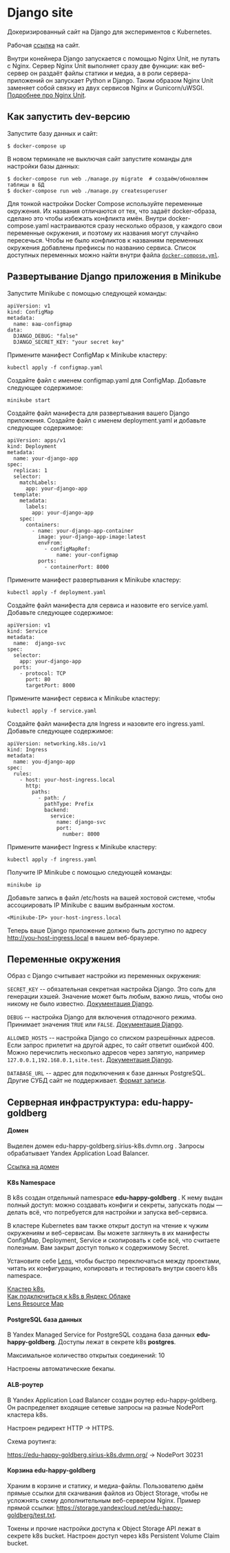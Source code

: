 # Django site

Докеризированный сайт на Django для экспериментов с Kubernetes.

Рабочая [ссылка](https://edu-happy-goldberg.sirius-k8s.dvmn.org/) на сайт.

Внутри конейнера Django запускается с помощью Nginx Unit, не путать с Nginx. Сервер Nginx Unit выполняет сразу две функции: как веб-сервер он раздаёт файлы статики и медиа, а в роли сервера-приложений он запускает Python и Django. Таким образом Nginx Unit заменяет собой связку из двух сервисов Nginx и Gunicorn/uWSGI. [Подробнее про Nginx Unit](https://unit.nginx.org/).

## Как запустить dev-версию

Запустите базу данных и сайт:

```shell-session
$ docker-compose up
```

В новом терминале не выключая сайт запустите команды для настройки базы данных:


```shell-session
$ docker-compose run web ./manage.py migrate  # создаём/обновляем таблицы в БД
$ docker-compose run web ./manage.py createsuperuser
```

Для тонкой настройки Docker Compose используйте переменные окружения. Их названия отличаются от тех, что задаёт docker-образа, сделано это чтобы избежать конфликта имён. Внутри docker-compose.yaml настраиваются сразу несколько образов, у каждого свои переменные окружения, и поэтому их названия могут случайно пересечься. Чтобы не было конфликтов к названиям переменных окружения добавлены префиксы по названию сервиса. Список доступных переменных можно найти внутри файла [`docker-compose.yml`](./docker-compose.yml).

## Развертывание Django приложения в Minikube

Запустите Minikube с помощью следующей команды:
```shell-session
apiVersion: v1
kind: ConfigMap
metadata:
  name: ваш-configmap
data:
  DJANGO_DEBUG: "false"
  DJANGO_SECRET_KEY: "your secret key"
```
Примените манифест ConfigMap к Minikube кластеру:
```shell-session
kubectl apply -f configmap.yaml
```

Создайте файл с именем configmap.yaml для ConfigMap. Добавьте следующее содержимое:
```shell-session
minikube start
```

Создайте файл манифеста для развертывания вашего Django приложения. Создайте файл с именем deployment.yaml и добавьте следующее содержимое:

```shell-session
apiVersion: apps/v1
kind: Deployment
metadata:
  name: your-django-app
spec:
  replicas: 1
  selector:
    matchLabels:
      app: your-django-app
  template:
    metadata:
      labels:
        app: your-django-app
    spec:
      containers:
        - name: your-django-app-container 
          image: your-django-app-image:latest
          envFrom:
            - configMapRef:
                name: your-configmap
          ports:
            - containerPort: 8000
```

Примените манифест развертывания к Minikube кластеру:

```shell-session
kubectl apply -f deployment.yaml
```
Создайте файл манифеста для сервиса и назовите его service.yaml. Добавьте следующее содержимое:

```shell-session
apiVersion: v1
kind: Service
metadata:
  name:  django-svc
spec:
  selector:
    app: your-django-app
  ports:
    - protocol: TCP
      port: 80
      targetPort: 8000
```

Примените манифест сервиса к Minikube кластеру:
```shell-session
kubectl apply -f service.yaml
```

Создайте файл манифеста для Ingress и назовите его ingress.yaml. Добавьте следующее содержимое:
```shell-session
apiVersion: networking.k8s.io/v1
kind: Ingress
metadata:
  name: you-django-app
spec:
  rules:
    - host: your-host-ingress.local
      http:
        paths:
          - path: /
            pathType: Prefix
            backend:
              service:
                name: django-svc
                port:
                  number: 8000
```
Примените манифест Ingress к Minikube кластеру:
```shell-session
kubectl apply -f ingress.yaml
```
Получите IP Minikube с помощью следующей команды:
```shell-session
minikube ip
```
Добавьте запись в файл /etc/hosts на вашей хостовой системе, чтобы ассоциировать IP Minikube с вашим выбранным хостом. 
```shell-session
<Minikube-IP> your-host-ingress.local
```
Теперь ваше Django приложение должно быть доступно по адресу http://you-host-ingress.local в вашем веб-браузере.





## Переменные окружения

Образ с Django считывает настройки из переменных окружения:

`SECRET_KEY` -- обязательная секретная настройка Django. Это соль для генерации хэшей. Значение может быть любым, важно лишь, чтобы оно никому не было известно. [Документация Django](https://docs.djangoproject.com/en/3.2/ref/settings/#secret-key).

`DEBUG` -- настройка Django для включения отладочного режима. Принимает значения `TRUE` или `FALSE`. [Документация Django](https://docs.djangoproject.com/en/3.2/ref/settings/#std:setting-DEBUG).

`ALLOWED_HOSTS` -- настройка Django со списком разрешённых адресов. Если запрос прилетит на другой адрес, то сайт ответит ошибкой 400. Можно перечислить несколько адресов через запятую, например `127.0.0.1,192.168.0.1,site.test`. [Документация Django](https://docs.djangoproject.com/en/3.2/ref/settings/#allowed-hosts).

`DATABASE_URL` -- адрес для подключения к базе данных PostgreSQL. Другие СУБД сайт не поддерживает. [Формат записи](https://github.com/jacobian/dj-database-url#url-schema).

## Серверная инфраструктура: edu-happy-goldberg

#### Домен
Выделен домен  edu-happy-goldberg.sirius-k8s.dvmn.org  . Запросы обрабатывает Yandex Application Load Balancer.

[Ссылка на домен](https://edu-happy-goldberg.sirius-k8s.dvmn.org/admin/_)

#### K8s Namespace
В k8s создан отдельный namespace **edu-happy-goldberg** . К нему выдан полный доступ: можно создавать конфиги и секреты, запускать поды — делать всё, что потребуется для настройки и запуска веб-сервиса.

В кластере Kubernetes вам также открыт доступ на чтение к чужим окружениям и веб-сервисам. Вы можете заглянуть в их манифесты ConfigMap, Deployment, Service и скопировать к себе всё, что считаете полезным. Вам закрыт доступ только к содержимому Secret.

Установите себе [Lens](https://k8slens.dev/), чтобы быстро переключаться между проектами, читать их конфигурацию, копировать и тестировать внутри своего k8s namespace.

[Кластер k8s](https://console.cloud.yandex.ru/folders/b1gtcctl0mkamhmvoq79/managed-kubernetes/cluster/cat528346gdueh53ts39/overview),   
 [Как подключиться к k8s в Яндекс Облаке](https://i.imgur.com/5LTp3BR.png)   
 [Lens Resource Map](https://github.com/nevalla/lens-resource-map-extension)
 
#### PostgreSQL база данных

В Yandex Managed Service for PostgreSQL создана база данных **edu-happy-goldberg**. Доступы лежат в секрете k8s **postgres**.

Максимальное количество открытых соединений: 10

Настроены автоматические бекапы.

 
####  ALB-роутер
В Yandex Application Load Balancer создан роутер edu-happy-goldberg. Он распределяет входящие сетевые запросы на разные NodePort кластера k8s.

Настроен редирект HTTP → HTTPS.

Схема роутинга:

https://edu-happy-goldberg.sirius-k8s.dvmn.org/ → NodePort 30231
 
####  Корзина edu-happy-goldberg
Храним в корзине и статику, и медиа-файлы. Пользователю даём прямые ссылки для скачивания файлов из Object Storage, чтобы не усложнять схему дополнительным веб-сервером Nginx. Пример прямой ссылки: https://storage.yandexcloud.net/edu-happy-goldberg/test.txt.

Токены и прочие настройки доступа к Object Storage API лежат в секрете k8s bucket. Настроен доступ через k8s Persistent Volume Claim bucket.
